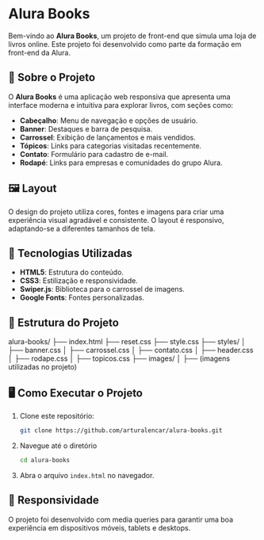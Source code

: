 # Alura Books

Bem-vindo ao **Alura Books**, um projeto de front-end que simula uma loja de livros online. Este projeto foi desenvolvido como parte da formação em front-end da Alura.

## 📖 Sobre o Projeto

O **Alura Books** é uma aplicação web responsiva que apresenta uma interface moderna e intuitiva para explorar livros, com seções como:

- **Cabeçalho**: Menu de navegação e opções de usuário.
- **Banner**: Destaques e barra de pesquisa.
- **Carrossel**: Exibição de lançamentos e mais vendidos.
- **Tópicos**: Links para categorias visitadas recentemente.
- **Contato**: Formulário para cadastro de e-mail.
- **Rodapé**: Links para empresas e comunidades do grupo Alura.

## 🖼️ Layout

O design do projeto utiliza cores, fontes e imagens para criar uma experiência visual agradável e consistente. O layout é responsivo, adaptando-se a diferentes tamanhos de tela.

## 🚀 Tecnologias Utilizadas

- **HTML5**: Estrutura do conteúdo.
- **CSS3**: Estilização e responsividade.
- **Swiper.js**: Biblioteca para o carrossel de imagens.
- **Google Fonts**: Fontes personalizadas.

## 📂 Estrutura do Projeto
alura-books/ 
├── index.html 
├── reset.css 
├── style.css 
├── styles/ 
│   ├── banner.css 
│   ├── carrossel.css 
│   ├── contato.css 
│   ├── header.css 
│   ├── rodape.css 
│   ├── topicos.css 
├── images/ 
│   ├── (imagens utilizadas no projeto)

## 🖥️ Como Executar o Projeto

1. Clone este repositório:
   ```bash
   git clone https://github.com/arturalencar/alura-books.git

2. Navegue até o diretório
   ```bash
   cd alura-books

3. Abra o arquivo ```index.html``` no navegador.

## 📱 Responsividade
O projeto foi desenvolvido com media queries para garantir uma boa experiência em dispositivos móveis, tablets e desktops.